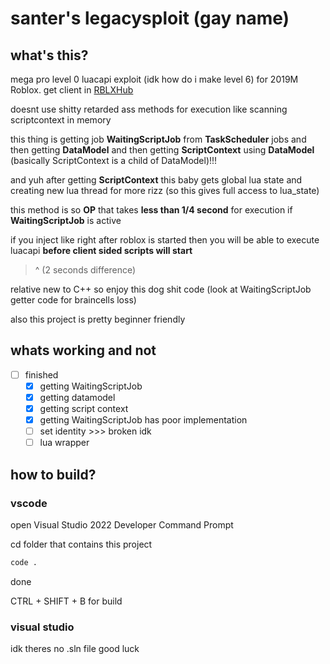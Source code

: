 # santer's legacysploit (gay name)

## what's this?
mega pro level 0 luacapi exploit (idk how do i make level 6) for 2019M Roblox. get client in [RBLXHub](https://discord.gg/PjaBNuMsRC)

doesnt use shitty retarded ass methods for execution like scanning scriptcontext in memory

this thing is getting job **WaitingScriptJob** from **TaskScheduler** jobs and then getting **DataModel** and then getting **ScriptContext** using **DataModel** (basically ScriptContext is a child of DataModel)!!!

and yuh after getting **ScriptContext** this baby gets global lua state and creating new lua thread for more rizz (so this gives full access to lua_state)

this method is so **OP** that takes **less than 1/4 second** for execution if **WaitingScriptJob** is active

if you inject like right after roblox is started then you will be able to execute luacapi **before client sided scripts will start**
> ^ (2 seconds difference)

relative new to C++ so enjoy this dog shit code (look at WaitingScriptJob getter code for braincells loss)

also this project is pretty beginner friendly

## whats working and not

- [ ] finished
    - [x] getting WaitingScriptJob
    - [x] getting datamodel
	- [x] getting script context
    - [x] getting WaitingScriptJob has poor implementation
	- [ ] set identity >>> broken idk
	- [ ] lua wrapper

## how to build?
### vscode
open Visual Studio 2022 Developer Command Prompt

cd folder that contains this project

```bash
code .
```

done

CTRL + SHIFT + B for build

### visual studio
idk theres no .sln file good luck